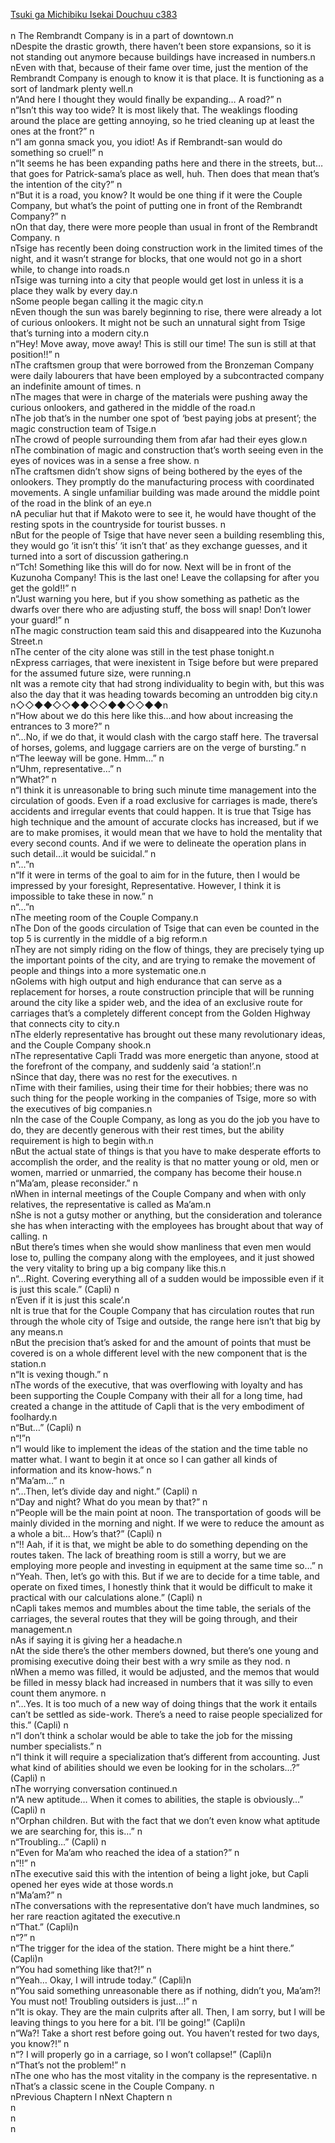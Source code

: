 [Tsuki ga Michibiku Isekai Douchuu c383](https://isekailunatic.com/2021/02/14/tsuki-chapter-383-to-the-untrodden-stage-%e2%91%a0/)
<br/><br/>
n The Rembrandt Company is in a part of downtown.n<br/>
nDespite the drastic growth, there haven’t been store expansions, so it is not standing out anymore because buildings have increased in numbers.n<br/>
nEven with that, because of their fame over time, just the mention of the Rembrandt Company is enough to know it is that place. It is functioning as a sort of landmark plenty well.n<br/>
n“And here I thought they would finally be expanding… A road?” n<br/>
n“Isn’t this way too wide? It is most likely that. The weaklings flooding around the place are getting annoying, so he tried cleaning up at least the ones at the front?” n<br/>
n“I am gonna smack you, you idiot! As if Rembrandt-san would do something so cruel!” n<br/>
n“It seems he has been expanding paths here and there in the streets, but…that goes for Patrick-sama’s place as well, huh. Then does that mean that’s the intention of the city?” n<br/>
n“But it is a road, you know? It would be one thing if it were the Couple Company, but what’s the point of putting one in front of the Rembrandt Company?” n<br/>
nOn that day, there were more people than usual in front of the Rembrandt Company. n<br/>
nTsige has recently been doing construction work in the limited times of the night, and it wasn’t strange for blocks, that one would not go in a short while, to change into roads.n<br/>
nTsige was turning into a city that people would get lost in unless it is a place they walk by every day.n<br/>
nSome people began calling it the magic city.n<br/>
nEven though the sun was barely beginning to rise, there were already a lot of curious onlookers. It might not be such an unnatural sight from Tsige that’s turning into a modern city.n<br/>
n“Hey! Move away, move away! This is still our time! The sun is still at that position!!” n<br/>
nThe craftsmen group that were borrowed from the Bronzeman Company were daily labourers that have been employed by a subcontracted company an indefinite amount of times. n<br/>
nThe mages that were in charge of the materials were pushing away the curious onlookers, and gathered in the middle of the road.n<br/>
nThe job that’s in the number one spot of ‘best paying jobs at present’; the magic construction team of Tsige.n<br/>
nThe crowd of people surrounding them from afar had their eyes glow.n<br/>
nThe combination of magic and construction that’s worth seeing even in the eyes of novices was in a sense a free show. n<br/>
nThe craftsmen didn’t show signs of being bothered by the eyes of the onlookers. They promptly do the manufacturing process with coordinated movements. A single unfamiliar building was made around the middle point of the road in the blink of an eye.n<br/>
nA peculiar hut that if Makoto were to see it, he would have thought of the resting spots in the countryside for tourist busses. n<br/>
nBut for the people of Tsige that have never seen a building resembling this, they would go ‘it isn’t this’ ‘it isn’t that’ as they exchange guesses, and it turned into a sort of discussion gathering.n<br/>
n“Tch! Something like this will do for now. Next will be in front of the Kuzunoha Company! This is the last one! Leave the collapsing for after you get the gold!!” n<br/>
n“Just warning you here, but if you show something as pathetic as the dwarfs over there who are adjusting stuff, the boss will snap! Don’t lower your guard!” n<br/>
nThe magic construction team said this and disappeared into the Kuzunoha Street.n<br/>
nThe center of the city alone was still in the test phase tonight.n<br/>
nExpress carriages, that were inexistent in Tsige before but were prepared for the assumed future size, were running.n<br/>
nIt was a remote city that had strong individuality to begin with, but this was also the day that it was heading towards becoming an untrodden big city.n<br/>
n◇◇◆◆◇◇◆◆◇◇◆◆◇◇◆◆n<br/>
n“How about we do this here like this…and how about increasing the entrances to 3 more?” n<br/>
n“…No, if we do that, it would clash with the cargo staff here. The traversal of horses, golems, and luggage carriers are on the verge of bursting.” n<br/>
n“The leeway will be gone. Hmm…” n<br/>
n“Uhm, representative…” n<br/>
n“What?” n<br/>
n“I think it is unreasonable to bring such minute time management into the circulation of goods. Even if a road exclusive for carriages is made, there’s accidents and irregular events that could happen. It is true that Tsige has high technique and the amount of accurate clocks has increased, but if we are to make promises, it would mean that we have to hold the mentality that every second counts. And if we were to delineate the operation plans in such detail…it would be suicidal.” n<br/>
n“…”n<br/>
n“If it were in terms of the goal to aim for in the future, then I would be impressed by your foresight, Representative. However, I think it is impossible to take these in now.” n<br/>
n“…”n<br/>
nThe meeting room of the Couple Company.n<br/>
nThe Don of the goods circulation of Tsige that can even be counted in the top 5 is currently in the middle of a big reform.n<br/>
nThey are not simply riding on the flow of things, they are precisely tying up the important points of the city, and are trying to remake the movement of people and things into a more systematic one.n<br/>
nGolems with high output and high endurance that can serve as a replacement for horses, a route construction principle that will be running around the city like a spider web, and the idea of an exclusive route for carriages that’s a completely different concept from the Golden Highway that connects city to city.n<br/>
nThe elderly representative has brought out these many revolutionary ideas, and the Couple Company shook.n<br/>
nThe representative Capli Tradd was more energetic than anyone, stood at the forefront of the company, and suddenly said ‘a station!’.n<br/>
nSince that day, there was no rest for the executives. n<br/>
nTime with their families, using their time for their hobbies; there was no such thing for the people working in the companies of Tsige, more so with the executives of big companies.n<br/>
nIn the case of the Couple Company, as long as you do the job you have to do, they are decently generous with their rest times, but the ability requirement is high to begin with.n<br/>
nBut the actual state of things is that you have to make desperate efforts to accomplish the order, and the reality is that no matter young or old, men or women, married or unmarried, the company has become their house.n<br/>
n“Ma’am, please reconsider.” n<br/>
nWhen in internal meetings of the Couple Company and when with only relatives, the representative is called as Ma’am.n<br/>
nShe is not a gutsy mother or anything, but the consideration and tolerance she has when interacting with the employees has brought about that way of calling. n<br/>
nBut there’s times when she would show manliness that even men would lose to, pulling the company along with the employees, and it just showed the very vitality to bring up a big company like this.n<br/>
n“…Right. Covering everything all of a sudden would be impossible even if it is just this scale.” (Capli) n<br/>
n‘Even if it is just this scale’.n<br/>
nIt is true that for the Couple Company that has circulation routes that run through the whole city of Tsige and outside, the range here isn’t that big by any means.n<br/>
nBut the precision that’s asked for and the amount of points that must be covered is on a whole different level with the new component that is the station.n<br/>
n“It is vexing though.” n<br/>
nThe words of the executive, that was overflowing with loyalty and has been supporting the Couple Company with their all for a long time, had created a change in the attitude of Capli that is the very embodiment of foolhardy.n<br/>
n“But…” (Capli) n<br/>
n“!”n<br/>
n“I would like to implement the ideas of the station and the time table no matter what. I want to begin it at once so I can gather all kinds of information and its know-hows.” n<br/>
n“Ma’am…” n<br/>
n“…Then, let’s divide day and night.” (Capli) n<br/>
n“Day and night? What do you mean by that?” n<br/>
n“People will be the main point at noon. The transportation of goods will be mainly divided in the morning and night. If we were to reduce the amount as a whole a bit… How’s that?” (Capli) n<br/>
n“!! Aah, if it is that, we might be able to do something depending on the routes taken. The lack of breathing room is still a worry, but we are employing more people and investing in equipment at the same time so…” n<br/>
n“Yeah. Then, let’s go with this. But if we are to decide for a time table, and operate on fixed times, I honestly think that it would be difficult to make it practical with our calculations alone.” (Capli) n<br/>
nCapli takes memos and mumbles about the time table, the serials of the carriages, the several routes that they will be going through, and their management.n<br/>
nAs if saying it is giving her a headache.n<br/>
nAt the side there’s the other members downed, but there’s one young and promising executive doing their best with a wry smile as they nod. n<br/>
nWhen a memo was filled, it would be adjusted, and the memos that would be filled in messy black had increased in numbers that it was silly to even count them anymore. n<br/>
n“…Yes. It is too much of a new way of doing things that the work it entails can’t be settled as side-work. There’s a need to raise people specialized for this.” (Capli) n<br/>
n“I don’t think a scholar would be able to take the job for the missing number specialists.” n<br/>
n“I think it will require a specialization that’s different from accounting. Just what kind of abilities should we even be looking for in the scholars…?” (Capli) n<br/>
nThe worrying conversation continued.n<br/>
n“A new aptitude… When it comes to abilities, the staple is obviously…” (Capli) n<br/>
n“Orphan children. But with the fact that we don’t even know what aptitude we are searching for, this is…” n<br/>
n“Troubling…” (Capli) n<br/>
n“Even for Ma’am who reached the idea of a station?” n<br/>
n“!!” n<br/>
nThe executive said this with the intention of being a light joke, but Capli opened her eyes wide at those words.n<br/>
n“Ma’am?” n<br/>
nThe conversations with the representative don’t have much landmines, so her rare reaction agitated the executive.n<br/>
n“That.” (Capli)n<br/>
n“?” n<br/>
n“The trigger for the idea of the station. There might be a hint there.” (Capli)n<br/>
n“You had something like that?!” n<br/>
n“Yeah… Okay, I will intrude today.” (Capli)n<br/>
n“You said something unreasonable there as if nothing, didn’t you, Ma’am?! You must not! Troubling outsiders is just…!” n<br/>
n“It is okay. They are the main culprits after all. Then, I am sorry, but I will be leaving things to you here for a bit. I’ll be going!” (Capli)n<br/>
n“Wa?! Take a short rest before going out. You haven’t rested for two days, you know?!” n<br/>
n“? I will properly go in a carriage, so I won’t collapse!” (Capli)n<br/>
n“That’s not the problem!” n<br/>
nThe one who has the most vitality in the company is the representative. n<br/>
nThat’s a classic scene in the Couple Company. n<br/>
nPrevious Chaptern l nNext Chaptern n<br/>
n<br/>
n<br/>
n 